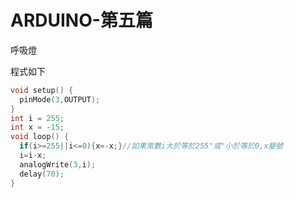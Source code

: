 # ARDUINO-第五篇 
呼吸燈</p>
程式如下</p>
```c++
void setup() {
  pinMode(3,OUTPUT);
}
int i = 255;
int x = -15;
void loop() {
  if(i>=255||i<=0){x=-x;}//如果常數i大於等於255"或"小於等於0,x變號
  i=i-x;
  analogWrite(3,i);
  delay(70);
}
```
